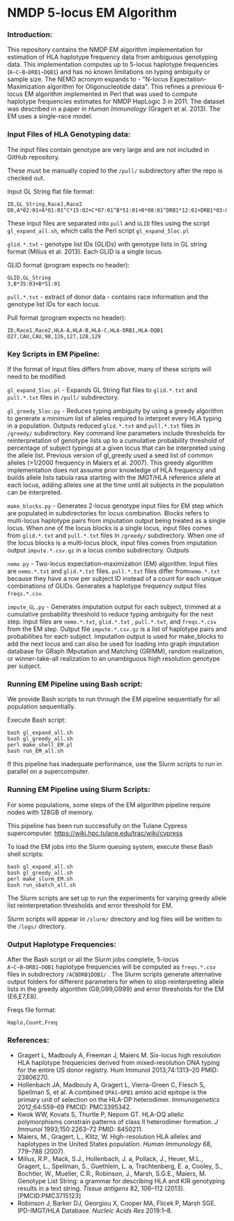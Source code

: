 # NMDP 5-locus EM Algorithm

### Introduction:

This repository contains the NMDP EM algorithm implementation for estimation of HLA haplotype frequency data from ambiguous genotyping data. This implementation computes up to 5-locus haplotype frequencies (`A~C~B~DRB1~DQB1`) and has no known limitations on typing ambiguity or sample size. The NEMO acronym expands to - "N-locus Expectation-Maximization algorithm for Oligonucleotide data". This refines a previous 6-locus EM algorithm implemented in Perl that was used to compute haplotype frequencies estimates for NMDP HapLogic 3 in 2011. The dataset was described in a paper in *Human Immunology* (Gragert et al. 2013). The EM uses a single-race model.



### Input Files of HLA Genotyping data:

The input files contain genotype are very large and are not included in GitHub repository.

These must be manually copied to the `/pull/` subdirectory after the repo is checked out.

Input GL String flat file format:

```
ID,GL_String,Race1,Race2
D0,A*02:01+A*01:01^C*15:02+C*07:01^B*51:01+B*08:01^DRB1*12:01+DRB1*03:01^DQB1*03:01+DQB1*02:01,CAU,CAU
```

These input files are separated into `pull` and `GLID` files using the script `gl_expand_all.sh`, which calls the Perl script `gl_expand_5loc.pl`

`glid.*.txt` - genotype list IDs (GLIDs) with genotype lists in GL string format (Milius et al. 2013). Each GLID is a single locus. 

GLID format (program expects no header): 

```
GLID,GL_String
3,B*35:03+B*51:01
```

`pull.*.txt` - extract of donor data - contains race information and the genotype list IDs for each locus.

Pull format (program expects no header):

```
ID,Race1,Race2,HLA-A,HLA-B,HLA-C,HLA-DRB1,HLA-DQB1
D27,CAU,CAU,98,126,127,128,129
```



### Key Scripts in EM Pipeline:

If the format of input files differs from above, many of these scripts will need to be modified.

`gl_expand_5loc.pl` - Expands GL String flat files to   `glid.*.txt` and `pull.*.txt` files in `/pull/` subdirectory. 

`gl_greedy_5loc.py` - Reduces typing ambiguity by using a greedy algorithm to generate a minimum list of alleles required to interpret every HLA typing in a population.  Outputs reduced `glid.*.txt` and `pull.*.txt` files in `/greedy/` subdirectory. Key command line parameters include thresholds for reinterpretation of genotype lists up to a cumulative probability threshold of percentage of subject typings at a given locus that can be interpreted using the allele list.  Previous version of gl_greedy used a seed list of common alleles (>1/2000 frequency in Maiers et al. 2007). This greedy algorithm implementation does not assume prior knowledge of HLA frequency and builds allele lists tabula rasa starting with the IMGT/HLA reference allele at each locus, adding alleles one at the time until all subjects in the population can be interpreted.

`make_blocks.py` - Generates 2-locus genotype input files for EM step which are populated in subdirectories for locus combination. Blocks refers to multi-locus haplotype pairs from imputation output being treated as a single locus. When one of the locus blocks is a single locus, input files comes from `glid.*.txt` and `pull.*.txt` files in `/greedy/` subdirectory. When one of the locus blocks is a multi-locus block, input files comes from imputation output  `impute.*.csv.gz` in a locus combo subdirectory. Outputs 

`nemo.py` - Two-locus expectation-maximization (EM) algorithm. Input files are `nemo.*.txt` and  `glid.*.txt` files. `pull.*.txt` files differ from`nemo.*.txt` because they have a row per subject ID instead of a count for each unique combinations of GLIDs. Generates a haplotype frequency output files `freqs.*.csv`.

`impute_GL.py` - Generates imputation output for each subject, trimmed at a cumulative probability threshold to reduce typing ambiguity for the next step. Input files are `nemo.*.txt`,  `glid.*.txt` , `pull.*.txt`, and `freqs.*.csv` from the EM step. Output file `impute.*.csv.gz` is a list of haplotype pairs and probabilities for each subject. Imputation output is used for make_blocks to add the next locus and can also be used for loading into graph imputation database for GRaph IMputation and Matching (GRIMM), random realization, or winner-take-all realization to an unambiguous high resolution genotype per subject.



### Running EM Pipeline using Bash script:

We provide Bash scripts to run through the EM pipeline sequentially for all population sequentially.

Execute Bash script:

```
bash gl_expand_all.sh
bash gl_greedy_all.sh
perl make_shell_EM.pl
bash run_EM_all.sh
```

If this pipeline has inadequate performance, use the Slurm scripts to run in parallel on a supercomputer.



### Running EM Pipeline using Slurm Scripts:

For some populations, some steps of the EM algorithm pipeline require nodes with 128GB of memory.

This pipeline has been run successfully on the Tulane Cypress supercomputer. https://wiki.hpc.tulane.edu/trac/wiki/cypress

To load the EM jobs into the Slurm queuing system, execute these Bash shell scripts:

```
bash gl_expand_all.sh
bash gl_greedy_all.sh
perl make_slurm_EM.sh
bash run_sbatch_all.sh
```

The Slurm scripts are set up to run the experiments for varying greedy allele list reinterpretation thresholds and error threshold for EM.

Slurm scripts will appear in `/slurm/` directory and log files will be written to the `/logs/` directory.



### Output Haplotype Frequencies:

After the Bash script or all the Slurm jobs complete, 5-locus  `A~C~B~DRB1~DQB1` haplotype frequencies will be computed as `freqs.*.csv` files in subdirectory `/ACBDRB1DQB1/` .  The Slurm scripts generate alternative output folders for different parameters for when to stop reinterpreting allele lists in the greedy algorithm (G9,G99,G999) and error thresholds for the EM (E6,E7,E8).

Freqs file format:

```
Haplo,Count,Freq
```



### References:

- Gragert L, Madbouly A, Freeman J, Maiers M. Six-locus high resolution HLA haplotype frequencies derived from mixed-resolution DNA typing for the entire US donor registry. Hum Immunol 2013;74:1313–20 PMID: 23806270.
- Hollenbach JA, Madbouly A, Gragert L, Vierra-Green C, Flesch S, Spellman S, et al. A combined `DPA1∼DPB1` amino acid epitope is the primary unit of selection on the HLA-DP heterodimer. *Immunogenetics* 2012;64:559–69 PMCID: PMC3395342.
- Kwok WW, Kovats S, Thurtle P, Nepom GT. HLA-DQ allelic polymorphisms constrain patterns of class II heterodimer formation. *J Immunol* 1993;150:2263–72 PMID: 8450211.
- Maiers, M., Gragert, L., Klitz, W. High-resolution HLA alleles and haplotypes in the United States population. *Human Immunology* 68, 779–788 (2007).
- Milius, R.P., Mack, S.J., Hollenbach, J. a, Pollack, J., Heuer, M.L., Gragert, L., Spellman, S., Guethlein, L. a, Trachtenberg, E. a, Cooley, S., Bochtler, W., Mueller, C.R., Robinson, J., Marsh, S.G.E., Maiers, M. Genotype List String: a grammar for describing HLA and KIR genotyping results in a text string. *Tissue antigens* 82, 106–112 (2013). [PMCID:PMC3715123]
- Robinson J, Barker DJ, Georgiou X, Cooper MA, Flicek P, Marsh SGE. IPD-IMGT/HLA Database. *Nucleic Acids Res* 2019:1–8.
